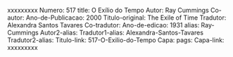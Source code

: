 xxxxxxxxx
Numero: 517
title: O Exílio do Tempo
Autor: Ray Cummings
Co-autor: 
Ano-de-Publicacao: 2000
Titulo-original: The Exile of Time
Tradutor: Alexandra Santos Tavares
Co-tradutor: 
Ano-de-edicao: 1931
alias: Ray-Cummings
Autor2-alias: 
Tradutor1-alias: Alexandra-Santos-Tavares
Tradutor2-alias: 
Titulo-link: 517-O-Exilio-do-Tempo
Capa: 
pags: 
Capa-link: 
xxxxxxxxx
